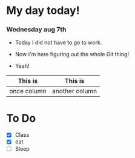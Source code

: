 # My day today!
### Wednesday aug 7th
+ Today I did not have to go to work.

+ Now I'm here figuring out the whole Git thing!
+ Yeah!

This is |  This is
--------|----------
once column|another column


# To Do
- [x] Class
- [x] eat
- [ ] Sleep
